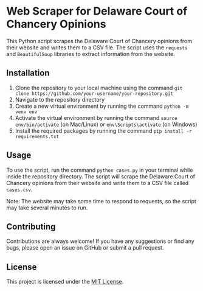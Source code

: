 # Web Scraper for Delaware Court of Chancery Opinions

This Python script scrapes the Delaware Court of Chancery opinions from their website and writes them to a CSV file. The script uses the `requests` and `BeautifulSoup` libraries to extract information from the website.

## Installation

1. Clone the repository to your local machine using the command `git clone https://github.com/your-username/your-repository.git`
2. Navigate to the repository directory
3. Create a new virtual environment by running the command `python -m venv env`
4. Activate the virtual environment by running the command `source env/bin/activate` (on Mac/Linux) or `env\Scripts\activate` (on Windows)
5. Install the required packages by running the command `pip install -r requirements.txt`

## Usage

To use the script, run the command `python cases.py` in your terminal while inside the repository directory. The script will scrape the Delaware Court of Chancery opinions from their website and write them to a CSV file called `cases.csv`. 

Note: The website may take some time to respond to requests, so the script may take several minutes to run.

## Contributing

Contributions are always welcome! If you have any suggestions or find any bugs, please open an issue on GitHub or submit a pull request.

## License

This project is licensed under the [MIT License](https://opensource.org/licenses/MIT).
